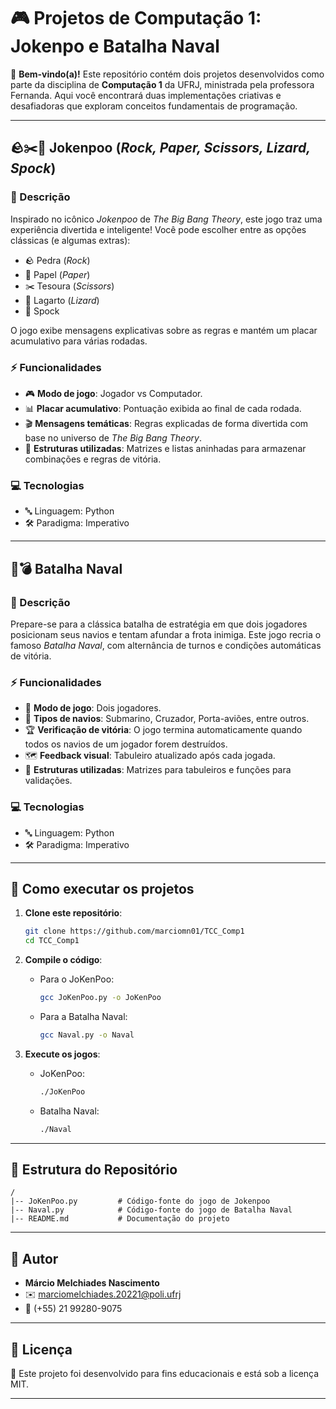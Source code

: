 # 🎮 Projetos de Computação 1: Jokenpo e Batalha Naval

👋 **Bem-vindo(a)!** Este repositório contém dois projetos desenvolvidos como parte da disciplina de **Computação 1** da UFRJ, ministrada pela professora Fernanda. Aqui você encontrará duas implementações criativas e desafiadoras que exploram conceitos fundamentais de programação.

---

## 🪨✂️📄 Jokenpoo (*Rock, Paper, Scissors, Lizard, Spock*)

### 📝 Descrição  
Inspirado no icônico *Jokenpoo* de *The Big Bang Theory*, este jogo traz uma experiência divertida e inteligente! Você pode escolher entre as opções clássicas (e algumas extras):  

- 🪨 Pedra (*Rock*)  
- 📄 Papel (*Paper*)  
- ✂️ Tesoura (*Scissors*)  
- 🦎 Lagarto (*Lizard*)  
- 🖖 Spock  

O jogo exibe mensagens explicativas sobre as regras e mantém um placar acumulativo para várias rodadas.  

### ⚡ Funcionalidades  
- 🎮 **Modo de jogo**: Jogador vs Computador.  
- 📊 **Placar acumulativo**: Pontuação exibida ao final de cada rodada.  
- 🎬 **Mensagens temáticas**: Regras explicadas de forma divertida com base no universo de *The Big Bang Theory*.  
- 🧩 **Estruturas utilizadas**: Matrizes e listas aninhadas para armazenar combinações e regras de vitória.  

### 💻 Tecnologias  
- 🔤 Linguagem: Python
- 🛠 Paradigma: Imperativo

---

## 🚢💣 Batalha Naval

### 📝 Descrição  
Prepare-se para a clássica batalha de estratégia em que dois jogadores posicionam seus navios e tentam afundar a frota inimiga. Este jogo recria o famoso *Batalha Naval*, com alternância de turnos e condições automáticas de vitória.  

### ⚡ Funcionalidades  
- 👫 **Modo de jogo**: Dois jogadores.  
- 🚢 **Tipos de navios**: Submarino, Cruzador, Porta-aviões, entre outros.  
- 🏆 **Verificação de vitória**: O jogo termina automaticamente quando todos os navios de um jogador forem destruídos.  
- 🗺️ **Feedback visual**: Tabuleiro atualizado após cada jogada.  
- 🧩 **Estruturas utilizadas**: Matrizes para tabuleiros e funções para validações.  

### 💻 Tecnologias  
- 🔤 Linguagem: Python
- 🛠 Paradigma: Imperativo

---

## 🚀 Como executar os projetos  

1. **Clone este repositório**:  
   ```bash
   git clone https://github.com/marciomn01/TCC_Comp1
   cd TCC_Comp1
   ```  

2. **Compile o código**:  
   - Para o JoKenPoo:  
     ```bash
     gcc JoKenPoo.py -o JoKenPoo
     ```  
   - Para a Batalha Naval:  
     ```bash
     gcc Naval.py -o Naval
     ```  

3. **Execute os jogos**:  
   - JoKenPoo:  
     ```bash
     ./JoKenPoo
     ```  
   - Batalha Naval:  
     ```bash
     ./Naval
     ```  

---

## 📂 Estrutura do Repositório  

```plaintext
/
|-- JoKenPoo.py         # Código-fonte do jogo de Jokenpoo
|-- Naval.py            # Código-fonte do jogo de Batalha Naval
|-- README.md           # Documentação do projeto
```  

---

## 👤 Autor  

- **Márcio Melchiades Nascimento**  
- ✉️ [marciomelchiades.20221@poli.ufrj](mailto:marciomelchiades.20221@poli.ufrj)  
- 📱 (+55) 21 99280-9075  

---

## 📜 Licença  

📝 Este projeto foi desenvolvido para fins educacionais e está sob a licença MIT.  

---